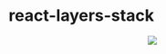# react-layers-stack

<p align="center">
  <img src="https://user-images.githubusercontent.com/7648874/94342277-b7ee6080-0018-11eb-9344-3cbe5bedcfdc.gif">
</p>
